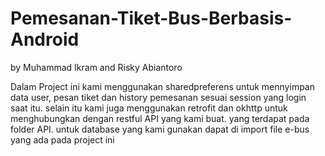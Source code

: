 # Pemesanan-Tiket-Bus-Berbasis-Android
by Muhammad Ikram and Risky Abiantoro

Dalam Project ini kami menggunakan sharedpreferens untuk mennyimpan data user, pesan tiket dan history pemesanan sesuai session yang login saat itu.
selain itu kami juga menggunakan retrofit dan okhttp untuk menghubungkan dengan restful API yang kami buat. yang terdapat pada folder API.
untuk database yang kami gunakan dapat di import file e-bus yang ada pada project ini
